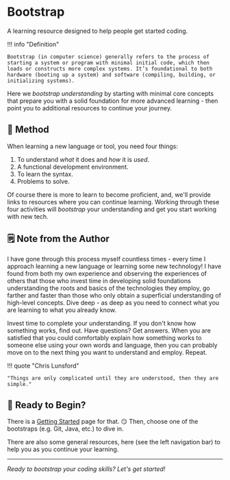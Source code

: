 # Bootstrap

A learning resource designed to help people get started coding.

!!! info "Definition"

    Bootstrap (in computer science) generally refers to the process of starting a system or program with minimal initial code, which then loads or constructs more complex systems. It’s foundational to both hardware (booting up a system) and software (compiling, building, or initializing systems).

Here we _bootstrap understanding_ by starting with minimal core concepts that prepare you with a solid foundation for more advanced learning - then point you to additional resources to continue your journey.

## 🧠 Method

When learning a new language or tool, you need four things:

1. To understand _what_ it does and _how_ it is _used_.
2. A functional development environment.
3. To learn the syntax.
4. Problems to solve.

Of course there is more to learn to become proficient, and, we'll provide links to resources where you can continue learning. Working through these four activities will _bootstrap_ your understanding and get you start working with new tech.

## 🗒️ Note from the Author

I have gone through this process myself countless times - every time I approach learning a new language or learning some new technology! I have found from both my own experience and observing the experiences of others that those who invest time in developing solid foundations understanding the roots and basics of the technologies they employ, go farther and faster than those who only obtain a superficial understanding of high-level concepts. Dive deep - as deep as you need to connect what you are learning to what you already know.

Invest time to complete your understanding. If you don't know how something works, find out. Have questions? Get answers. When you are satisfied that you could comfortably explain how something works to someone else using your own words and language, then you can probably move on to the next thing you want to understand and employ. Repeat.

!!! quote "Chris Lunsford"

    "Things are only complicated until they are understood, then they are simple."

## 🚀 Ready to Begin?

There is a [Getting Started](getting-started.md) page for that. 😏 Then, choose one of the bootstraps (e.g. Git, Java, etc.) to dive in.

There are also some general resources, here (see the left navigation bar) to help you as you continue your learning.

---

_Ready to bootstrap your coding skills? Let's get started!_
